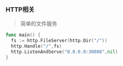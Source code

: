 ### HTTP相关


> 简单的文件服务

```go
func main() {
  fs := http.FileServer(http.Dir("/"))
  http.Handle("/",fs)
  http.ListenAndServe("0.0.0.0:30080",nil)
}
```
